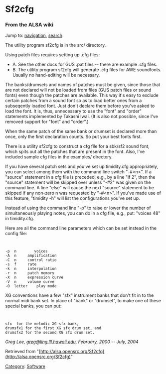 Sf2cfg
======

### From the ALSA wiki

Jump to: [navigation](#mw-head), [search](#p-search)

The utility program sf2cfg is in the src/ directory.

Using patch files requires setting up .cfg files:

-   A. See the other docs for GUS .pat files -- there are example .cfg
    files.
-   B. The utility program sf2cfg will generate .cfg files for AWE
    soundfonts. Usually no hand-editing will be necessary.

The banks/drumsets and names of patches must be given, since those that
are not declared will not be loaded from files (GUS patch files or sound
fonts) even though the patches are available. This way it's easy to
exclude certain patches from a sound font so as to load better ones from
a subseqently loaded font. Just don't declare them before you've asked
to load the font. It is, thus, unnecessary to use the "font" and "order"
statements implemented by Takashi Iwai. (It is also not possible, since
I've removed support for "font" and "order".)

When the same patch of the same bank or drumset is declared more than
once, only the first declaration counts. So put your best fonts first.

There is a utility sf2cfg to construct a cfg file for a sbk/sf2 sound
font, which spits out all the patches that are present in the font.
Also, I've included sample cfg files in the examples/ directory.

If you have several patch sets and you've set up timidity.cfg
appropriately, you can select among them with the command line switch
"-\#\<n\>". If a "source" statement in a cfg file is preceded, e.g., by
a line "if 2", then the "source" statement will be skipped over unless
"-\#2" was given on the command line. A line "else" will cause the next
"source" statement to be skipped if any non-zero n was requested by
"-\#\<n\>". If you've made use of this feature, "timidity -h" will list
the configurations you've set up.

Instead of using the command line "-p" to raise or lower the number of
simultaneously playing notes, you can do in a cfg file, e.g., put:
"voices 48" in timidity.cfg.

Here are all the command line parameters which can be set instead in the
config file:

` `

    -p  n        voices
    -A  n     amplification
    -C  n     control ratio
    -s  f     rate
    -k  n     interpolation
    -r  n     patch memory
    -X  n     expression curve
    -V  n     volume curve
    -O  letter    play mode

XG conventions have a few "sfx" instrument banks that don't fit in to
the normal midi bank set. In place of "bank" or "drumset", to make one
of these special banks, you can put:

` `

    sfx  for the melodic XG sfx bank,
    drumsfx1 for the first XG sfx drum set, and
    drumsfx2 for the second XG sfx drum set.

*Greg Lee, greg@ling.lll.hawaii.edu, February, 2000 -- July, 2004*

Retrieved from
"[http://alsa.opensrc.org/Sf2cfg](http://alsa.opensrc.org/Sf2cfg)"

[Category](/Special:Categories "Special:Categories"):
[Software](/Category:Software "Category:Software")

